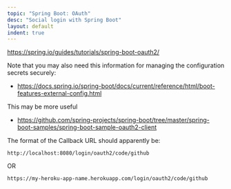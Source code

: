 ```yaml
---
topic: "Spring Boot: OAuth"
desc: "Social login with Spring Boot"
layout: default
indent: true
---
```


<https://spring.io/guides/tutorials/spring-boot-oauth2/>

Note that you may also need this information for managing the configuration secrets securely:

* <https://docs.spring.io/spring-boot/docs/current/reference/html/boot-features-external-config.html>

This may be more useful

* <https://github.com/spring-projects/spring-boot/tree/master/spring-boot-samples/spring-boot-sample-oauth2-client>

The format of the Callback URL should apparently be:

```
http://localhost:8080/login/oauth2/code/github
```

OR

```
https://my-heroku-app-name.herokuapp.com/login/oauth2/code/github
```
